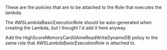 These are the policies that are to be attached to the Role that executes the lambda.

The AWSLambdaBasicExecutionRole should be auto-generated when creating the Lambda, but I thought I'd add it here anyway. 

Add the HighScoreMemoryCardGAmeReadWriteDynamoDB policy to the same role that AWSLambdaBasicExecutionRole is attached to.

